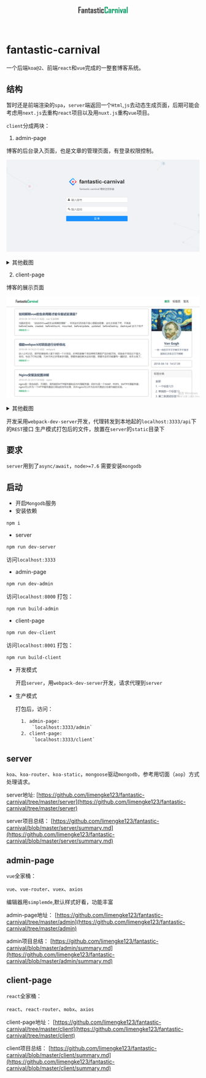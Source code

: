 <br>
<p align="center">
  <img width="140px" src="image/logo-b.svg" alt="fantastic-carnival" />
</p>
<br>

# fantastic-carnival

一个后端`koa@2`、前端`react`和`vue`完成的一整套博客系统。

## 结构

暂时还是前端渲染的`spa`，`server`端返回一个`Html`,`js`去动态生成页面，后期可能会考虑用`next.js`去重构`react`项目以及用`nuxt.js`重构`vue`项目。

`client`分成两块：

1. admin-page

博客的后台录入页面，也是文章的管理页面，有登录权限控制。
    
![登录](image/admin/login.png)

<details><summary>其他截图</summary><br>
<p>编辑页面</p>   
<img width="100%" src="/image/admin/edit.png" alt="编辑页面" />
<br>
<p>标签页面</p>
<img width="100%" src="/image/admin/post.png" alt="tag页面" />
<br>
</details>

2. client-page

博客的展示页面

![首页](image/client/home.png)

<details><summary>其他截图</summary><br>
<img width="100%" src="/image/client/article.png" alt="tag页面" />
<br>
</details>

开发采用`webpack-dev-server`开发，代理转发到本地起的`localhost:3333/api`下的`REST`接口
生产模式打包后的文件，放置在`server`的`static`目录下

## 要求

`server`用到了`async/await`，`node>=7.6`
需要安装`mongodb`

## 启动

* 开启`Mongodb`服务
* 安装依赖

```bash
npm i
```

* server

```bash
npm run dev-server
```

访问`localhost:3333`

* admin-page

```bash
npm run dev-admin
```

访问`localhost:8000`
打包：

```bash
npm run build-admin
```

* client-page

```bash
npm run dev-client
```

访问`localhost:8001`
打包：

```bash
npm run build-client
```

* 开发模式

    开启`server`，用`webpack-dev-server`开发，请求代理到`server`

* 生产模式

    打包后，访问：

        1. admin-page:
            `localhost:3333/admin`
        2. client-page:
            `localhost:3333/client`

## server

`koa`、`koa-router`、`koa-static`，`mongoose`驱动`mongodb`，参考用切面（`aop`）方式处理请求。

server地址:
[https://github.com/limengke123/fantastic-carnival/tree/master/server](https://github.com/limengke123/fantastic-carnival/tree/master/server)

server项目总结：
[https://github.com/limengke123/fantastic-carnival/blob/master/server/summary.md](https://github.com/limengke123/fantastic-carnival/blob/master/server/summary.md)

## admin-page

`vue`全家桶：

`vue`、`vue-router`、`vuex`、`axios`

编辑器用`simplemde`,默认样式好看，功能丰富

admin-page地址：
[https://github.com/limengke123/fantastic-carnival/tree/master/admin](https://github.com/limengke123/fantastic-carnival/tree/master/admin)

admin项目总结：
[https://github.com/limengke123/fantastic-carnival/blob/master/admin/summary.md](https://github.com/limengke123/fantastic-carnival/blob/master/admin/summary.md)

## client-page

`react`全家桶：

`react`、`react-router`、`mobx`、`axios`

client-page地址：
[https://github.com/limengke123/fantastic-carnival/tree/master/client](https://github.com/limengke123/fantastic-carnival/tree/master/client)

client项目总结：
[https://github.com/limengke123/fantastic-carnival/blob/master/client/summary.md](https://github.com/limengke123/fantastic-carnival/blob/master/client/summary.md)